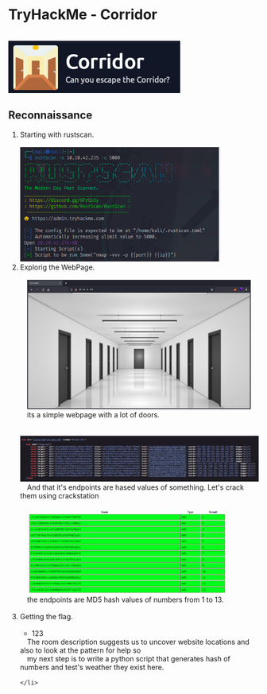 <h1>TryHackMe - Corridor</h1><br>
<img src="./img/room-icon.png" alt="room-icon">
<h2>Reconnaissance</h2>
<ol>
    <li>
        Starting with rustscan.<br><br>
        <img src="./img/rustscan.png" alt="rustscan" width="400"><br>
    </li>
    <li>
        Explorig the WebPage.<br><br>
            &emsp;<img src="./img/webpage.png" alt="webpage" width="450"><br>
            &emsp;its a simple webpage with a lot of doors.<br><br>
            &emsp;<img src="./img/source-code.png" alt="source-code" width="550"><br>
            &emsp;And that it's endpoints are hased values of something. Let's crack them using crackstation<br><br>
            &emsp;<img src="./img/hashes.png" alt="hashes" width="400"><br>
            &emsp;the endpoints are MD5 hash values of numbers from 1 to 13.<br><br>
    </li>
    <li>
        Getting the flag.<br><br>
        <ul >
            <li>123</li>
        </ul>
            &emsp;The room description suggests us to uncover website locations and also to look at the pattern for help so<br>
            &emsp;my next step is to write a python script that generates hash of numbers and test's weather they exist here.<br>

    </li>
</ol>

<!-- &nbsp; &nbsp; &nbsp; &nbsp; ![rustscan](./img/rustscan.png)  
&nbsp; &nbsp; &nbsp; &nbsp; Only one port is open. Let's check it out.  


&nbsp; &nbsp; &nbsp; &nbsp; <img src="./img/webpage.png" alt="web-page" width="200"/>  
&nbsp; &nbsp; &nbsp; &nbsp; It's a webpage with a lot of door's. Let's checkout the source code.  

&nbsp; &nbsp; &nbsp; &nbsp; ![source-code](./img/source-code.png)  
&nbsp; &nbsp; &nbsp; &nbsp; From the room's descriptoin, we know that these are hashes so lets check which one and crack them.  

&nbsp; &nbsp; &nbsp; &nbsp; ![hashes](./img/hashes.png)  
&nbsp; &nbsp; &nbsp; &nbsp; Hash-Identifier specified that these are MD5 hashes and crackstation result shows that these endpoints are MD5 values of numbers from 1 to 13.

## Exploiting  

#### We know the endpoints are hashes of numbers so my next step was to write a python script to find hidden endpoints.

##### Python Script  

![pythonScript](./img/python-script.png)  


<h1>Done</h1> -->
